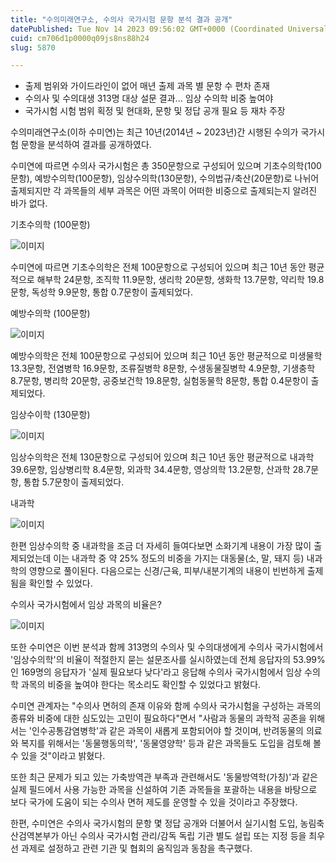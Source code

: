 ```yaml
---
title: "수의미래연구소, 수의사 국가시험 문항 분석 결과 공개"
datePublished: Tue Nov 14 2023 09:56:02 GMT+0000 (Coordinated Universal Time)
cuid: cm706d1p0000q09js8ns88h24
slug: 5870

---
```



- 출제 범위와 가이드라인이 없어 매년 출제 과목 별 문항 수 편차 존재
- 수의사 및 수의대생 313명 대상 설문 결과... 임상 수의학 비중 높여야
- 국가시험 시험 범위 획정 및 현대화, 문항 및 정답 공개 필요 등 재차 주장

수의미래연구소(이하 수미연)는 최근 10년(2014년 ~ 2023년)간 시행된 수의가 국가시험 문항을 분석하여 결과를 공개하였다.

수미연에 따르면 수의사 국가시험은 총 350문항으로 구성되어 있으며 기초수의학(100문항), 예방수의학(100문항), 임상수의학(130문항), 수의법규/축산(20문항)로 나뉘어 출제되지만 각 과목들의 세부 과목은 어떤 과목이 어떠한 비중으로 출제되는지 알려진 바가 없다.

기초수의학 (100문항)

![이미지](https://cdn.hashnode.com/res/hashnode/image/upload/v1739259765490/f2d6b023-a232-48bc-8b2c-789f7dfb5cd8.png)

수미연에 따르면 기초수의학은 전체 100문항으로 구성되어 있으며 최근 10년 동안 평균적으로 해부학 24문항, 조직학 11.9문항, 생리학 20문항, 생화학 13.7문항, 약리학 19.8문항, 독성학 9.9문항, 통합 0.7문항이 출제되었다.

예방수의학 (100문항)

![이미지](https://cdn.hashnode.com/res/hashnode/image/upload/v1739259767130/4a80e877-f3ad-48ff-9e9d-e424cd0c6b55.png)

예방수의학은 전체 100문항으로 구성되어 있으며 최근 10년 동안 평균적으로 미생물학 13.3문항, 전염병학 16.9문항, 조류질병학 8문항, 수생동물질병학 4.9문항, 기생충학 8.7문항, 병리학 20문항, 공중보건학 19.8문항, 실험동물학 8문항, 통합 0.4문항이 출제되었다.

임상수이학 (130문항)

![이미지](https://cdn.hashnode.com/res/hashnode/image/upload/v1739259768733/3c0cae77-356b-4438-a51a-2af5b9ba107c.png)

임상수의학은 전체 130문항으로 구성되어 있으며 최근 10년 동안 평균적으로 내과학 39.6문항, 임상병리학 8.4문항, 외과학 34.4문항, 영상의학 13.2문항, 산과학 28.7문항, 통합 5.7문항이 출제되었다.

내과학

![이미지](https://cdn.hashnode.com/res/hashnode/image/upload/v1739259770232/6bc2c034-037d-4dd3-a4ca-231eee2fbeff.png)

한편 임상수의학 중 내과학을 조금 더 자세히 들여다보면 소화기계 내용이 가장 많이 출제되었는데 이는 내과학 중 약 25% 정도의 비중을 가지는 대동물(소, 말, 돼지 등) 내과학의 영향으로 풀이된다. 다음으로는 신경/근육, 피부/내분기계의 내용이 빈번하게 출제됨을 확인할 수 있었다.

수의사 국가시험에서 임상 과목의 비율은?

![이미지](https://cdn.hashnode.com/res/hashnode/image/upload/v1739259771678/30361858-7791-4712-8507-6137dc95d6f2.png)

또한 수미연은 이번 분석과 함께 313명의 수의사 및 수의대생에게 수의사 국가시험에서 '임상수의학'의 비율이 적절한지 묻는 설문조사를 실시하였는데 전체 응답자의 53.99%인 169명의 응답자가 '실제 필요보다 낮다'라고 응답해 수의사 국가시험에서 임상 수의학 과목의 비중을 높여야 한다는 목소리도 확인할 수 있었다고 밝혔다.

수미연 관계자는 "수의사 면허의 존재 이유와 함께 수의사 국가시험을 구성하는 과목의 종류와 비중에 대한 심도있는 고민이 필요하다"면서 "사람과 동물의 과학적 공존을 위해서는 '인수공통감염병학'과 같은 과목이 새롭게 포함되어야 할 것이며, 반려동물의 의료와 복지를 위해서는 '동물행동의학', '동물영양학' 등과 같은 과목들도 도입을 검토해 볼 수 있을 것"이라고 밝혔다.

또한 최근 문제가 되고 있는 가축방역관 부족과 관련해서도 '동물방역학(가칭)'과 같은 실제 필드에서 사용 가능한 과목을 신설하여 기존 과목들을 포괄하는 내용을 바탕으로 보다 국가에 도움이 되는 수의사 면허 제도를 운영할 수 있을 것이라고 주장했다.

한편, 수미연은 수의사 국가시험의 문항 몇 정답 공개와 더불어서 실기시험 도입, 농림축산검역본부가 아닌 수의사 국가시험 관리/감독 독립 기관 별도 설립 또는 지정 등을 최우선 과제로 설정하고 관련 기관 및 협회의 움직임과 동참을 촉구했다.